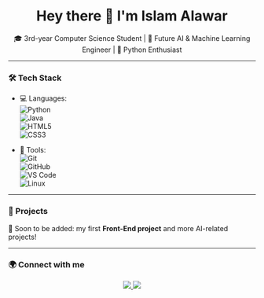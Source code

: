 <h1 align="center">Hey there 👋 I'm Islam Alawar</h1>

<p align="center">
🎓 3rd-year Computer Science Student | 🤖 Future AI & Machine Learning Engineer | 🐍 Python Enthusiast
</p>

---

### 🛠️ Tech Stack

- 💻 Languages:  
  ![Python](https://img.shields.io/badge/-Python-3776AB?logo=python&logoColor=white)  
  ![Java](https://img.shields.io/badge/-Java-007396?logo=java&logoColor=white)  
  ![HTML5](https://img.shields.io/badge/-HTML5-E34F26?logo=html5&logoColor=white)  
  ![CSS3](https://img.shields.io/badge/-CSS3-1572B6?logo=css3&logoColor=white)  

- 🔧 Tools:  
  ![Git](https://img.shields.io/badge/-Git-F05032?logo=git&logoColor=white)  
  ![GitHub](https://img.shields.io/badge/-GitHub-181717?logo=github&logoColor=white)  
  ![VS Code](https://img.shields.io/badge/-VS%20Code-007ACC?logo=visual-studio-code&logoColor=white)  
  ![Linux](https://img.shields.io/badge/-Linux-FCC624?logo=linux&logoColor=black)  

---

### 📌 Projects

🚀 Soon to be added: my first **Front-End project** and more AI-related projects!  

---

### 🌍 Connect with me

<p align="center">
  <a href="https://www.linkedin.com/in/[your-linkedin-here](https://www.linkedin.com/in/islamalawar/)" target="_blank">
    <img src="https://img.shields.io/badge/-LinkedIn-0A66C2?logo=linkedin&logoColor=white" />
  </a>
  <a href="mailto:islamalawar7@gmail.com">
    <img src="https://img.shields.io/badge/-Email-D14836?logo=gmail&logoColor=white" />
  </a>
</p>

